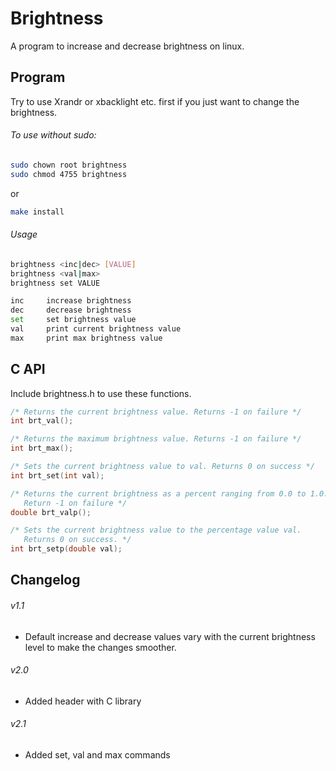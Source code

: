 # Brightness
A program to increase and decrease brightness on linux.  

## Program
Try to use Xrandr or xbacklight etc. first if you just want to change the brightness.

###### To use without sudo:
```Bash
sudo chown root brightness
sudo chmod 4755 brightness
```
or
```Bash
make install
```

###### Usage
```Bash
brightness <inc|dec> [VALUE]
brightness <val|max>
brightness set VALUE

inc     increase brightness
dec     decrease brightness
set     set brightness value
val     print current brightness value
max     print max brightness value
```

## C API

Include brightness.h to use these functions.

```C
/* Returns the current brightness value. Returns -1 on failure */
int brt_val();

/* Returns the maximum brightness value. Returns -1 on failure */
int brt_max();

/* Sets the current brightness value to val. Returns 0 on success */
int brt_set(int val);

/* Returns the current brightness as a percent ranging from 0.0 to 1.0.
   Return -1 on failure */
double brt_valp();

/* Sets the current brightness value to the percentage value val.
   Returns 0 on success. */
int brt_setp(double val);
```

## Changelog
###### v1.1
 - Default increase and decrease values vary with the current brightness level to make the changes smoother.

###### v2.0
 - Added header with C library

###### v2.1
 - Added set, val and max commands 
